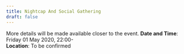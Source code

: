 ```yaml
---
title: Nightcap And Social Gathering
draft: false
---
```


More details will be made available closer to the event.
**Date and Time**: Friday 01 May 2020, 22:00- \
**Location**: To be confirmed

